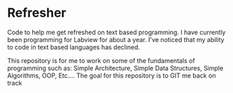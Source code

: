 # Refresher
Code to help me get refreshed on text based programming.
I have currently been programming for Labview for about a year.  I've noticed that my ability to code in text based languages has declined.

This repository is for me to work on some of the fundamentals of programming such as:
  Simple Architecture,
  Simple Data Structures,
  Simple Algorithms,
  OOP,
  Etc....
The goal for this repository is to GIT me back on track
